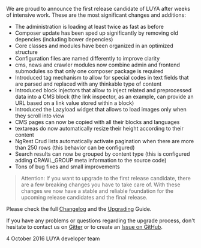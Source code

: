 We are proud to announce the first release candidate of LUYA after weeks of intensive work. These are the most significant changes and additions:

+ The administration is loading at least twice as fast as before
+ Composer update has been sped up significantly by removing old depencies (including bower depencies)
+ Core classes and modules have been organized in an optimized structure
+ Configuration files are named differently to improve clarity
+ cms, news and crawler modules now combine admin and frontend submodules so that only one composer package is required
+ Introduced tag mechanism to allow for special codes in text fields that are parsed and replaced with any thinkable type of content
+ Introduced block injectors that allow to inject related and preprocessed data into a CMS block (the link inspector, as an example, can provide an URL based on a link value stored within a block)
+ Introduced the Lazyload widget that allows to load images only when they scroll into view
+ CMS pages can now be copied with all their blocks and languages
+ textareas do now automatically resize their height according to their content
+ NgRest Crud lists automatically activate pagination when there are more than 250 rows (this behavior can be configured)
+ Search results can now be grouped by content type (this is configured adding CRAWL_GROUP meta information to the source code)
+ Tons of bug fixes and small improvements

> Attention: If you want to upgrade to the first release candidate, there are a few breaking changes you have to take care of. With these changes we now have a stable and reliable foundation for the upcoming release candidates and the final release.

Please check the full [Changelog]() and the [Upgrading]() Guide.

If you have any problems or questions regarding the upgrade process, don't hesitate to contact us on [Gitter]() or to create an [Issue on GitHub]().

4 October 2016
LUYA developer team
